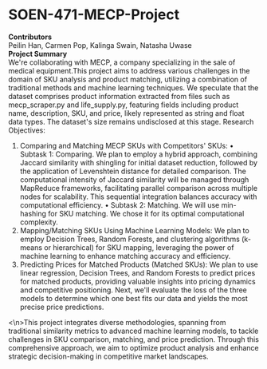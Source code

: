 # SOEN-471-MECP-Project <br>
<b> Contributors </b> <br>
Peilin Han, Carmen Pop, Kalinga Swain, Natasha Uwase <br>
<b> Project Summary </b> <br>
We're collaborating with MECP, a company specializing in the sale of medical equipment.This project aims to address various challenges in the domain of SKU analysis and product matching, utilizing a combination of traditional methods and machine learning techniques. We speculate that the dataset comprises product information extracted from files such as mecp_scraper.py and life_supply.py, featuring fields including product name, description, SKU, and price, likely represented as string and float data types. The dataset's size remains undisclosed at this stage.
Research Objectives:
1.	Comparing and Matching MECP SKUs with Competitors' SKUs:
•	Subtask 1: Comparing. We plan to employ a hybrid approach, combining Jaccard similarity with shingling for initial dataset reduction, followed by the application of Levenshtein distance for detailed comparison. The computational intensity of Jaccard similarity will be managed through MapReduce frameworks, facilitating parallel comparison across multiple nodes for scalability. This sequential integration balances accuracy with computational efficiency.
•	Subtask 2: Matching. We will use min-hashing for SKU matching. We chose it for its optimal computational complexity.
2.	Mapping/Matching SKUs Using Machine Learning Models: We plan to employ Decision Trees, Random Forests, and clustering algorithms (k-means or hierarchical) for SKU mapping, leveraging the power of machine learning to enhance matching accuracy and efficiency.
3.	Predicting Prices for Matched Products (Matched SKUs): We plan to use linear regression, Decision Trees, and Random Forests to predict prices for matched products, providing valuable insights into pricing dynamics and competitive positioning. Next, we'll evaluate the loss of the three models to determine which one best fits our data and yields the most precise price predictions. </b>

<\n>This project integrates diverse methodologies, spanning from traditional similarity metrics to advanced machine learning models, to tackle challenges in SKU comparison, matching, and price prediction. Through this comprehensive approach, we aim to optimize product analysis and enhance strategic decision-making in competitive market landscapes.
